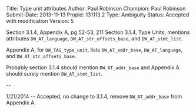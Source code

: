 Title:       Type unit attributes
Author:      Paul Robinson
Champion:    Paul Robinson
Submit-Date: 2013-11-13
Propid:      131113.2
Type:        Ambiguity
Status:      Accepted with modification
Version:     5

Section 3.1.4, Appendix A, pg 52-53, 211
Section 3.1.4, Type Units, mentions attributes `DW_AT_language`, `DW_AT_str_offsets_base`,
and `DW_AT_stmt_list`.

Appendix A, for `DW_TAG_type_unit`, lists `DW_AT_addr_base`, `DW_AT_language`, and
`DW_AT_str_offsets_base`.

Probably section 3.1.4 should mention `DW_AT_addr_base` and Appendix A should
surely mention `DW_AT_stmt_list`.

--

1/21/2014 -- Accepted, no change to 3.1.4, remove `DW_AT_addr_base` from Appendix A.
